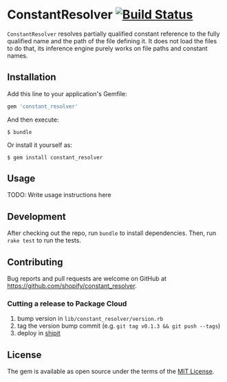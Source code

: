 # ConstantResolver [![Build Status](https://badge.buildkite.com/af9f619f65b3cc8a13093c17d8049035ff029b049cca8d95d4.svg?branch=master)](https://buildkite.com/shopify/constant-resolver/builds?branch=master)

`ConstantResolver` resolves partially qualified constant reference to the fully qualified name and the path of the file defining it. It does not load the files to do that, its inference engine purely works on file paths and constant names.

## Installation

Add this line to your application's Gemfile:

```ruby
gem 'constant_resolver'
```

And then execute:

    $ bundle

Or install it yourself as:

    $ gem install constant_resolver

## Usage

TODO: Write usage instructions here

## Development

After checking out the repo, run `bundle` to install dependencies. Then, run `rake test` to run the tests.

## Contributing

Bug reports and pull requests are welcome on GitHub at https://github.com/shopify/constant_resolver.

### Cutting a release to Package Cloud

1. bump version in `lib/constant_resolver/version.rb`
2. tag the version bump commit (e.g. `git tag v0.1.3 && git push --tags`)
3. deploy in [shipit](https://shipit.shopify.io/shopify/constant_resolver/production)

## License

The gem is available as open source under the terms of the [MIT License](https://opensource.org/licenses/MIT).
